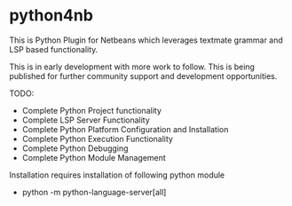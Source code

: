 # python4nb
This is Python Plugin for Netbeans which leverages textmate grammar and LSP based functionality.

This is in early development with more work to follow.  This  is being published for further community support and development opportunities.

TODO:
- Complete Python Project functionality
- Complete LSP Server Functionality 
- Complete Python Platform Configuration and Installation
- Complete Python Execution Functionality
- Complete Python Debugging
- Complete Python Module Management

 
Installation requires installation of following python module
- python -m python-language-server[all]
